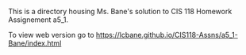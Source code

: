 This is a directory housing Ms. Bane's solution to CIS 118 Homework Assignement a5_1.

To view web version go to https://lcbane.github.io/CIS118-Assns/a5_1-Bane/index.html
